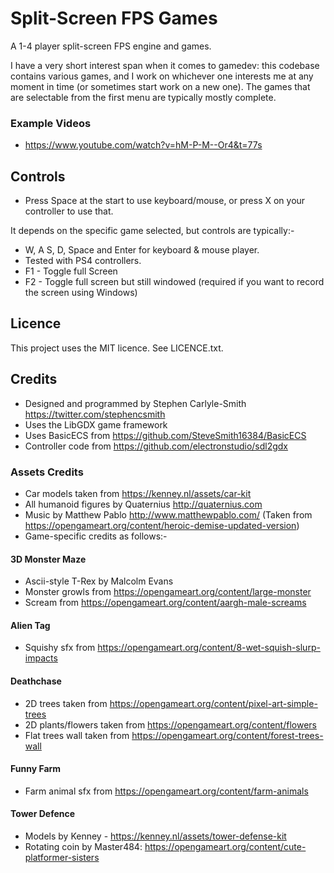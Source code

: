 # Split-Screen FPS Games
A 1-4 player split-screen FPS engine and games.

I have a very short interest span when it comes to gamedev: this codebase contains various games, and I work on whichever one interests me at any moment in time (or sometimes start work on a new one).  The games that are selectable from the first menu are typically mostly complete.

### Example Videos
* https://www.youtube.com/watch?v=hM-P-M--Or4&t=77s


## Controls
* Press Space at the start to use keyboard/mouse, or press X on your controller to use that.

It depends on the specific game selected, but controls are typically:-

* W, A S, D, Space and Enter for keyboard & mouse player.
* Tested with PS4 controllers.
* F1 - Toggle full Screen
* F2 - Toggle full screen but still windowed (required if you want to record the screen using Windows)


## Licence
This project uses the MIT licence.  See LICENCE.txt.


## Credits
* Designed and programmed by Stephen Carlyle-Smith https://twitter.com/stephencsmith
* Uses the LibGDX game framework
* Uses BasicECS from https://github.com/SteveSmith16384/BasicECS
* Controller code from https://github.com/electronstudio/sdl2gdx

### Assets Credits
* Car models taken from https://kenney.nl/assets/car-kit
* All humanoid figures by Quaternius http://quaternius.com
* Music by Matthew Pablo http://www.matthewpablo.com/ (Taken from https://opengameart.org/content/heroic-demise-updated-version)
* Game-specific credits as follows:-

#### 3D Monster Maze
* Ascii-style T-Rex by Malcolm Evans
* Monster growls from https://opengameart.org/content/large-monster
* Scream from https://opengameart.org/content/aargh-male-screams

#### Alien Tag
* Squishy sfx from https://opengameart.org/content/8-wet-squish-slurp-impacts

#### Deathchase
* 2D trees taken from https://opengameart.org/content/pixel-art-simple-trees
* 2D plants/flowers taken from https://opengameart.org/content/flowers
* Flat trees wall taken from https://opengameart.org/content/forest-trees-wall

#### Funny Farm
* Farm animal sfx from https://opengameart.org/content/farm-animals

#### Tower Defence
* Models by Kenney - https://kenney.nl/assets/tower-defense-kit
* Rotating coin by Master484: https://opengameart.org/content/cute-platformer-sisters
